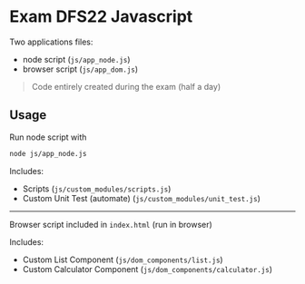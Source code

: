 # Exam DFS22 Javascript

Two applications files:
* node script (`js/app_node.js`)
* browser script (`js/app_dom.js`)

> Code entirely created during the exam (half a day)

## Usage

Run node script with

```bash
node js/app_node.js
```

Includes:
* Scripts (`js/custom_modules/scripts.js`)
* Custom Unit Test (automate) (`js/custom_modules/unit_test.js`)

---

Browser script included in `index.html` (run in browser)

Includes:
* Custom List Component (`js/dom_components/list.js`)
* Custom Calculator Component (`js/dom_components/calculator.js`)
